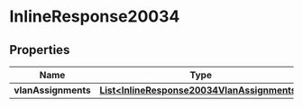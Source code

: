 
# InlineResponse20034

## Properties
Name | Type | Description | Notes
------------ | ------------- | ------------- | -------------
**vlanAssignments** | [**List&lt;InlineResponse20034VlanAssignments&gt;**](InlineResponse20034VlanAssignments.md) |  |  [optional]



